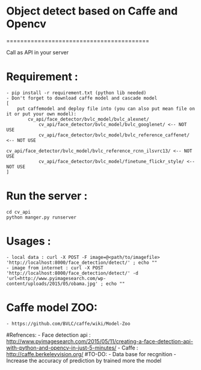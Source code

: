 # Object detect based on Caffe and Opencv 
=========================================
	
Call as API in your server

# Requirement :
	- pip install -r requirement.txt (python lib needed)
	- Don't forget to download caffe model and cascade model
	[
		put caffemodel and deploy file into (you can also put mean file on it or put your own model):
			cv_api/face_detector/bvlc_model/bvlc_alexnet/
		        cv_api/face_detector/bvlc_model/bvlc_googlenet/ <-- NOT USE
		        cv_api/face_detector/bvlc_model/bvlc_reference_caffenet/ <-- NOT USE
		        cv_api/face_detector/bvlc_model/bvlc_reference_rcnn_ilsvrc13/ <-- NOT USE
		        cv_api/face_detector/bvlc_model/finetune_flickr_style/ <-- NOT USE
	]		
# Run the server :
	cd cv_api
	python manger.py runserver
	
# Usages :
	- local data : curl -X POST -F image=@<path/to/imagefile> 'http://localhost:8000/face_detection/detect/' ; echo ""
	- image from internet : curl -X POST 'http://localhost:8000/face_detection/detect/' -d 'url=http://www.pyimagesearch.com/wp-content/uploads/2015/05/obama.jpg' ; echo ""


# Caffe model ZOO:
	- https://github.com/BVLC/caffe/wiki/Model-Zoo

#Refrences:
	- Face detection api : http://www.pyimagesearch.com/2015/05/11/creating-a-face-detection-api-with-python-and-opencv-in-just-5-minutes/
	- Caffe : http://caffe.berkeleyvision.org/
#TO-DO:
	- Data base for recgnition 
	- Increase the accuracy of prediction by trained more the model

